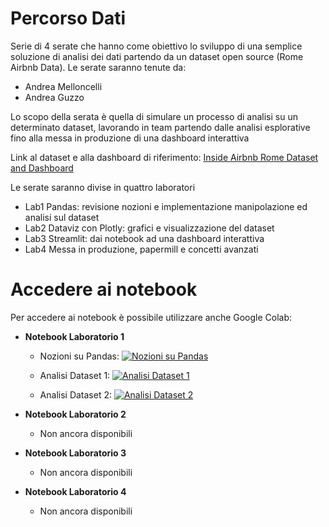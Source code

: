 # Percorso Dati

Serie di 4 serate che hanno come obiettivo lo sviluppo di una semplice soluzione di analisi dei dati partendo da un dataset open source (Rome Airbnb Data).
Le serate saranno tenute da:
- Andrea Melloncelli
- Andrea Guzzo

Lo scopo della serata è quella di simulare un processo di analisi su un determinato dataset, lavorando in team partendo dalle analisi esplorative fino alla messa in produzione di una dashboard interattiva

Link al dataset e alla dashboard di riferimento:
[Inside Airbnb Rome Dataset and Dashboard](http://insideairbnb.com/rome/)

Le serate saranno divise in quattro laboratori
- Lab1 Pandas: revisione nozioni e implementazione manipolazione ed analisi sul dataset
- Lab2 Dataviz con Plotly: grafici e visualizzazione del dataset
- Lab3 Streamlit: dai notebook ad una dashboard interattiva
- Lab4 Messa in produzione, papermill e concetti avanzati

# Accedere ai notebook

Per accedere ai notebook è possibile utilizzare anche Google Colab:

- **Notebook Laboratorio 1**
    - Nozioni su Pandas: [![Nozioni su Pandas](https://colab.research.google.com/assets/colab-badge.svg)](https://colab.research.google.com/github/PythonBiellaGroup/MaterialeLezioni/blob/preparazione/PercorsoDati/lab1/lab1-pandas-intro.ipynb)

    - Analisi Dataset 1: [![Analisi Dataset 1](https://colab.research.google.com/assets/colab-badge.svg)](https://colab.research.google.com/github/PythonBiellaGroup/MaterialeLezioni/blob/preparazione/PercorsoDati/lab1/lab-1-example-1.ipynb)

    - Analisi Dataset 2: [![Analisi Dataset 2](https://colab.research.google.com/assets/colab-badge.svg)](https://colab.research.google.com/github/PythonBiellaGroup/MaterialeLezioni/blob/preparazione/PercorsoDati/lab1/lab-1-example-2.ipynb)

- **Notebook Laboratorio 2**
    - Non ancora disponibili 

- **Notebook Laboratorio 3**
    - Non ancora disponibili

- **Notebook Laboratorio 4**
    - Non ancora disponibili




